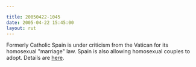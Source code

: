 ```yaml
---

title: 20050422-1045
date: 2005-04-22 15:45:00
layout: rut
---
```


<p> Formerly Catholic Spain is under criticism from the
Vatican for its homosexual "marriage" law.  Spain is also
allowing homosexual couples to adopt.  Details are <a href="http://news.bbc.co.uk/2/hi/europe/4473001.stm">here</a>.</p>

